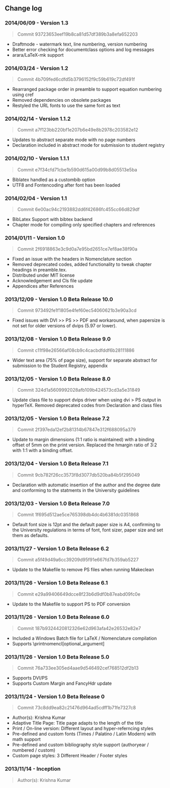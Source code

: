 ## Change log

### 2014/06/09 - Version 1.3
> Commit 93723653eef19b8ca81d57df389b3a8efa652203
*   Draftmode - watermark text, line numbering, version numbering
*   Better error checking for documentclass options and log messages
*   arara/LaTeX-mk support

### 2014/03/24 - Version 1.2
> Commit 4b709fed6cdfd5b3796152f9c59b619c72df491f
*   Rearranged package order in preamble to support equation numbering using cref
*   Removed dependencies on obsolete packages
*   Restyled the URL fonts to use the same font as text

### 2014/02/14 - Version 1.1.2
> Commit a7f123bb220bf1e207b6e49e8b2978c203582e12
*   Updates to abstract separate mode with no page numbers
*   Declaration included in abstract mode for submission to student registry

### 2014/02/10 - Version 1.1.1
> Commit e7f34cfd71cbe1b590d615a00d99b8d05513e5ba
*   Biblatex handled as a custombib option
*   UTF8 and Fontencoding after font has been loaded

### 2014/02/04 - Version 1.1
> Commit 6e00ac94c2193882dd6f42686fc455cc66d829df
*   BibLatex Support with bibtex backend
*   Chapter mode for compiling only specified chapters and references

### 2014/01/11 - Version 1.0
> Commit 2f6918863e3c9d0a7e95bd2651ce7ef8ae38f90a
*   Fixed an issue with the headers in Nomenclature section
*   Removed deprecated codes, added functionality to tweak chapter headings in preamble.tex.
*   Distributed under MIT license
*   Acknowledgement and Cls file update
*   Appendices after References

### 2013/12/09 - Version 1.0 Beta Release 10.0
> Commit 973492fe1f1805e4fef60ec54060621b3e90a3cd
*   Fixed issues with DVI >> PS >> PDF and workaround, when papersize is not set for older versions of dvips (5.97 or lower).

### 2013/12/08 - Version 1.0 Beta Release 9.0
> Commit c11f98e26566af08cb9c4cacbdfddf6b28111886
*   Wider text area (75% of page size), support for separate abstract for submission to the Student Registry, appendix

### 2013/12/05 - Version 1.0 Beta Release 8.0
> Commit 324d1a5609992028afb109b424573cd3a5e31849
*   Update class file to support dvips driver when using dvi > PS output in hyperTeX. Removed deprecated codes from Declaration and class files

### 2013/12/05 - Version 1.0 Beta Release 7.2
> Commit 2f397eda12ef2b81314b67847e312f688095a379
*   Update to margin dimensions (1:1 ratio is maintained) with a binding offset of 5mm on the print version. Replaced the hmargin ratio of 3:2 with 1:1 with a binding offset.

### 2013/12/04 - Version 1.0 Beta Release 7.1
> Commit 9cb782f26cc3573f8d3077db520ba84b5f295049
*   Declaration with automatic insertion of the author and the degree date and conforming to the statments in the University guidelines

### 2013/12/03 - Version 1.0 Beta Release 7.0
> Commit 1f695d512ae5ce765398db4dc4b6381dc0351868
*   Default font size is 12pt and the default paper size is A4, confirming to the University regulations in terms of font, font sizer, paper size and set them as defaults.

### 2013/11/27 - Version 1.0 Beta Release 6.2
> Commit a5f49d49a6cc39209d95f91e667fd7b359ab5227
*   Update to the Makefile to remove PS files when running Makeclean

### 2013/11/26 - Version 1.0 Beta Release 6.1
> Commit e29a99406649dcce8f23b6d9df0b87eabd09fc0e
*   Update to the Makefile to support PS to PDF conversion

### 2013/11/26 - Version 1.0 Beta Release 6.0
> Commit 187b9324420812326e62d963afa42e26532e82e7
*   Included a Windows Batch file for LaTeX / Nomenclature compilation
*   Supports \printnomencl[optional_argument]

### 2013/11/26 - Version 1.0 Beta Release 5.0
> Commit 76a733ee305ed4aae9d546492cef768512df2b13
*   Supports DVI/PS
*   Supports Custom Margin and FancyHdr update

### 2013/11/24 - Version 1.0 Beta Release 0
> Commit 73c8dd9ea82c21476d964ad5cdff1b71fe7327c8
*   Author(s): Krishna Kumar
*   Adaptive Title Page: Title page adapts to the length of the title
*   Print / On-line version: Different layout and hyper-referncing styles
*   Pre-defined and custom fonts (Times / Palatino / Latin Modern) with math support
*   Pre-defined and custom bibliography style support (authoryear / numbered / custom)
*   Custom page styles: 3 Different Header / Footer styles

### 2013/11/14 - Inception
> Author(s): Krishna Kumar

